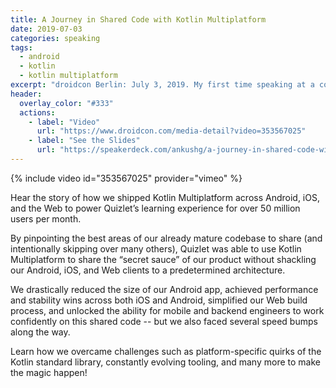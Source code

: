 ```yaml
---
title: A Journey in Shared Code with Kotlin Multiplatform
date: 2019-07-03
categories: speaking
tags:
  - android
  - kotlin
  - kotlin multiplatform
excerpt: "droidcon Berlin: July 3, 2019. My first time speaking at a conference!"
header:
  overlay_color: "#333"
  actions:
    - label: "Video"
      url: "https://www.droidcon.com/media-detail?video=353567025"
    - label: "See the Slides"
      url: "https://speakerdeck.com/ankushg/a-journey-in-shared-code-with-kotlin-multiplatform-droidcon-berlin-2019"
---
```


{% include video id="353567025" provider="vimeo" %}

Hear the story of how we shipped Kotlin Multiplatform across Android, iOS, and the Web to power Quizlet’s learning experience for over 50 million users per month. 

By pinpointing the best areas of our already mature codebase to share (and intentionally skipping over many others), Quizlet was able to use Kotlin Multiplatform to share the “secret sauce” of our product without shackling our Android, iOS, and Web clients to a predetermined architecture. 

We drastically reduced the size of our Android app, achieved performance and stability wins across both iOS and Android, simplified our Web build process, and unlocked the ability for mobile and backend engineers to work confidently on this shared code -- but we also faced several speed bumps along the way. 

Learn how we overcame challenges such as platform-specific quirks of the Kotlin standard library, constantly evolving tooling, and many more to make the magic happen!
